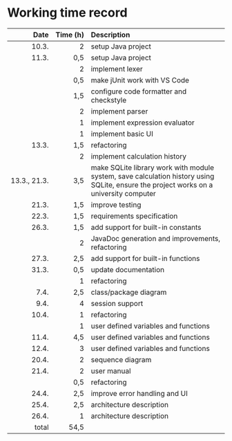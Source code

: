 # Working time record

| Date         | Time (h)  | Description |
| -----------: | --------: | :---------- |
| 10.3.        |         2 | setup Java project |
| 11.3.        |       0,5 | setup Java project |
|              |         2 | implement lexer |
|              |       0,5 | make jUnit work with VS Code |
|              |       1,5 | configure code formatter and checkstyle |
|              |         2 | implement parser |
|              |         1 | implement expression evaluator |
|              |         1 | implement basic UI |
| 13.3.        |       1,5 | refactoring |
|              |         2 | implement calculation history |
| 13.3., 21.3. |       3,5 | make SQLite library work with module system, save calculation history using SQLite, ensure the project works on a university computer |
| 21.3.        |       1,5 | improve testing |
| 22.3.        |       1,5 | requirements specification |
| 26.3.        |       1,5 | add support for built-in constants |
|              |         2 | JavaDoc generation and improvements, refactoring |
| 27.3.        |       2,5 | add support for built-in functions |
| 31.3.        |       0,5 | update documentation |
|              |         1 | refactoring |
|  7.4.        |       2,5 | class/package diagram |
|  9.4.        |         4 | session support |
| 10.4.        |         1 | refactoring |
|              |         1 | user defined variables and functions |
| 11.4.        |       4,5 | user defined variables and functions |
| 12.4.        |         3 | user defined variables and functions |
| 20.4.        |         2 | sequence diagram |
| 21.4.        |         2 | user manual |
|              |       0,5 | refactoring |
| 24.4.        |       2,5 | improve error handling and UI |
| 25.4.        |       2,5 | architecture description |
| 26.4.        |         1 | architecture description |
| total        |      54,5 | |
